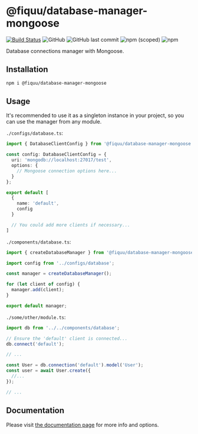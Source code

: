 # @fiquu/database-manager-mongoose

[![Build Status](https://travis-ci.org/fiquu/database-manager-mongoose.svg?branch=master)](https://travis-ci.org/fiquu/database-manager-mongoose)
![GitHub](https://img.shields.io/github/license/fiquu/database-manager-mongoose)
![GitHub last commit](https://img.shields.io/github/last-commit/fiquu/database-manager-mongoose)
![npm (scoped)](https://img.shields.io/npm/v/@fiquu/database-manager-mongoose)
![npm](https://img.shields.io/npm/dw/@fiquu/database-manager-mongoose)

Database connections manager with Mongoose.

## Installation

```sh
npm i @fiquu/database-manager-mongoose
```

## Usage

It's recommended to use it as a singleton instance in your project, so you can use the manager from any module.

`./configs/database.ts`:

```ts
import { DatabaseClientConfig } from '@fiquu/database-manager-mongoose';

const config: DatabaseClientConfig = {
  uri: 'mongodb://localhost:27017/test',
  options: {
    // Mongoose connection options here...
  }
};

export default [
  {
    name: 'default',
    config
  }

  // You could add more clients if necessary...
]
```

`./components/database.ts`:

```ts
import { createDatabaseManager } from '@fiquu/database-manager-mongoose';

import config from '../configs/database';

const manager = createDatabaseManager();

for (let client of config) {
  manager.add(client);
}

export default manager;
```

`./some/other/module.ts`:

```ts
import db from '../../components/database';

// Ensure the 'default' client is connected...
db.connect('default');

// ...

const User = db.connection('default').model('User');
const user = await User.create({
  //...
});

// ...
```

## Documentation

Please visit [the documentation page](https://fiquu.github.io/database-manager-mongoose/) for more info and options.
